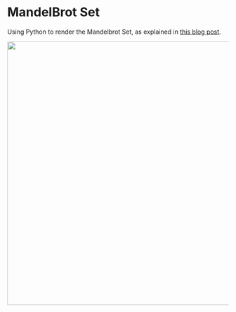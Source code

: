 # MandelBrot Set

Using Python to render the Mandelbrot Set, as explained in [this blog post](www.blakesanie.com/blog/mandelbrot.html).

<img src="http://www.blakesanie.com/blog/images/mandel1.png" width="600"/>
